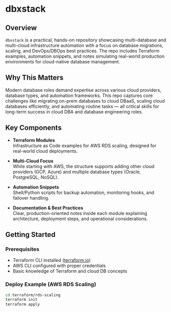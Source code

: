 # dbxstack

## Overview
`dbxstack` is a practical, hands-on repository showcasing multi-database and multi-cloud infrastructure automation with a focus on database migrations, scaling, and DevOps/DBOps best practices. The repo includes Terraform examples, automation snippets, and notes simulating real-world production environments for cloud-native database management.

## Why This Matters
Modern database roles demand expertise across various cloud providers, database types, and automation frameworks. This repo captures core challenges like migrating on-prem databases to cloud DBaaS, scaling cloud databases efficiently, and automating routine tasks — all critical skills for long-term success in cloud DBA and database engineering roles.

## Key Components

- **Terraform Modules**  
  Infrastructure as Code examples for AWS RDS scaling, designed for real-world cloud deployments.

- **Multi-Cloud Focus**  
  While starting with AWS, the structure supports adding other cloud providers (GCP, Azure) and multiple database types (Oracle, PostgreSQL, NoSQL).

- **Automation Snippets**  
  Shell/Python scripts for backup automation, monitoring hooks, and failover handling.

- **Documentation & Best Practices**  
  Clear, production-oriented notes inside each module explaining architecture, deployment steps, and operational considerations.

## Getting Started

### Prerequisites
- Terraform CLI installed ([terraform.io](https://terraform.io))  
- AWS CLI configured with proper credentials  
- Basic knowledge of Terraform and cloud DB concepts

### Deploy Example (AWS RDS Scaling)

```bash
cd terraform/rds-scaling
terraform init
terraform apply
